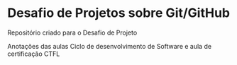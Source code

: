 # Desafio de Projetos sobre Git/GitHub
Repositório criado para o Desafio de Projeto

Anotações das aulas Ciclo de desenvolvimento de Software e aula de certificação CTFL
